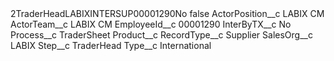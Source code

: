 <?xml version="1.0" encoding="UTF-8"?>
<CustomMetadata xmlns="http://soap.sforce.com/2006/04/metadata" xmlns:xsi="http://www.w3.org/2001/XMLSchema-instance" xmlns:xsd="http://www.w3.org/2001/XMLSchema">
    <label>2TraderHeadLABIXINTERSUP00001290No</label>
    <protected>false</protected>
    <values>
        <field>ActorPosition__c</field>
        <value xsi:type="xsd:string">LABIX CM</value>
    </values>
    <values>
        <field>ActorTeam__c</field>
        <value xsi:type="xsd:string">LABIX CM</value>
    </values>
    <values>
        <field>EmployeeId__c</field>
        <value xsi:type="xsd:string">00001290</value>
    </values>
    <values>
        <field>InterByTX__c</field>
        <value xsi:type="xsd:string">No</value>
    </values>
    <values>
        <field>Process__c</field>
        <value xsi:type="xsd:string">TraderSheet</value>
    </values>
    <values>
        <field>Product__c</field>
        <value xsi:nil="true"/>
    </values>
    <values>
        <field>RecordType__c</field>
        <value xsi:type="xsd:string">Supplier</value>
    </values>
    <values>
        <field>SalesOrg__c</field>
        <value xsi:type="xsd:string">LABIX</value>
    </values>
    <values>
        <field>Step__c</field>
        <value xsi:type="xsd:string">TraderHead</value>
    </values>
    <values>
        <field>Type__c</field>
        <value xsi:type="xsd:string">International</value>
    </values>
</CustomMetadata>
